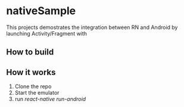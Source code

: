 # nativeSample
This projects demostrates the integration between RN and Android by launching Activity/Fragment with 

## How to build

## How it works

1. Clone the repo
2. Start the emulator
3. run <i>react-native run-android</i>

